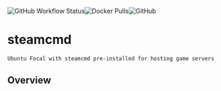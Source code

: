 ![GitHub Workflow Status](https://img.shields.io/github/workflow/status/impunitus/steamcmd/dockerhubci)![Docker Pulls](https://img.shields.io/docker/pulls/impunitus/steamcmd)![GitHub](https://img.shields.io/github/license/impunitus/steamcmd)
# steamcmd
```
Ubuntu Focal with steamcmd pre-installed for hosting game servers
```
## Overview
